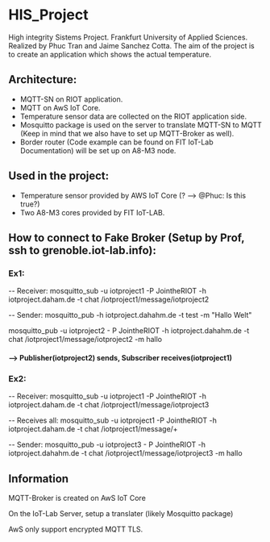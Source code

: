 # HIS_Project
High integrity Sistems Project. Frankfurt University of Applied Sciences.
Realized by Phuc Tran and Jaime Sanchez Cotta.
The aim of the project is to create an application which shows the actual temperature.
## Architecture: 
 - MQTT-SN on RIOT application. 
 - MQTT on AwS IoT Core. 
 - Temperature sensor data are collected on the RIOT application side. 
 - Mosquitto package is used on the server to translate MQTT-SN to MQTT (Keep in mind that we also have to set up MQTT-Broker as well). 
 - Border router (Code example can be found on FIT IoT-Lab Documentation) will be set up on A8-M3 node. 

## Used in the project:
- Temperature sensor provided by AWS IoT Core (? --> @Phuc: Is this true?) 
- Two A8-M3 cores provided by FIT IoT-LAB.
## How to connect to Fake Broker (Setup by Prof, ssh to grenoble.iot-lab.info): 
### Ex1:
-- Receiver: 
mosquitto_sub -u iotproject1 -P JointheRIOT  -h iotproject.daham.de -t chat /iotproject1/message/iotproject2

-- Sender: 
mosquitto_pub -h iotproject.dahahm.de -t test -m  "Hallo Welt" 

mosquitto_pub -u iotproject2 - P JointheRIOT -h iotproject.dahahm.de -t chat /iotproject1/message/iotproject2 -m hallo 

#### --> Publisher(iotproject2) sends, Subscriber receives(iotproject1)

### Ex2: 
-- Receiver: 
mosquitto_sub -u iotproject1 -P JointheRIOT  -h iotproject.daham.de -t chat /iotproject1/message/iotproject3

-- Receives all: 
mosquitto_sub -u iotproject1 -P JointheRIOT  -h iotproject.daham.de -t chat /iotproject1/message/+

-- Sender:
mosquitto_pub -u iotproject3 - P JointheRIOT -h iotproject.dahahm.de -t chat /iotproject1/message/iotproject3 -m hallo 

## Information 

MQTT-Broker is created on AwS IoT Core 

On the IoT-Lab Server, setup a translater (likely Mosquitto package)

AwS only support encrypted MQTT TLS.